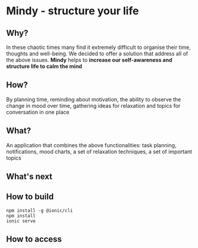 # Mindy - structure your life 



## Why? </br>

In these chaotic times many find it extremely difficult to organise their time, thoughts and well-being. We decided to offer a solution that address all of the above issues. **Mindy** helps to **increase our self-awareness and structure life to calm the mind**

## How?

By planning time, reminding about motivation, the ability to observe the change in mood over time, gathering ideas for relaxation and topics for conversation in one place

## What?

An application that combines the above functionalities: task planning, notifications, mood charts, a set of relaxation techniques, a set of important topics


## What's next





## How to build
```
npm install -g @ionic/cli
npm install
ionic serve
```
## How to access